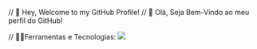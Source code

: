 // 👋 Hey, Welcome to my GitHub Profile!
// 👋 Olá, Seja Bem-Vindo ao meu perfil do GitHub!

// 🐱‍👤Ferramentas e Tecnologias:
<img loading="lazy" src="https://cdn.jsdelivr.net/gh/devicons/devicon/icons/csharp/csharp-original.svg" />
          
